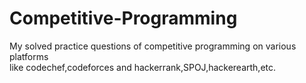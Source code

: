 # Competitive-Programming    
    
My solved practice questions of competitive programming on various platforms    
like codechef,codeforces and hackerrank,SPOJ,hackerearth,etc.

